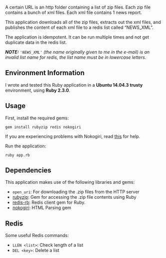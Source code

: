 A certain URL is an http folder containing a list of zip files. Each zip file contains a bunch of xml files. Each xml file contains 1 news report.

This application downloads all of the zip files, extracts out the xml files, and publishes the content of each xml file to a redis list called “NEWS_XML”.

The application is idempotent. It can be run multiple times and not get duplicate data in the redis list.

_**NOTE:** `'NEWS_XML'` (the name originally given to me in the e-mail) is an invalid list name for redis, the list name must be in lowercase letters._

## Environment Information
I wrote and tested this Ruby application in a **Ubuntu 14.04.3 trusty** environment, using **Ruby 2.3.0**.

## Usage
First, install the required gems:

`gem install rubyzip redis nokogiri`

If you are experiencing problems with Nokogiri, read [this](http://www.nokogiri.org/tutorials/installing_nokogiri.html) for help.

Run the application:

`ruby app.rb`

## Dependencies
This application makes use of the following libraries and gems:
- `open_uri`: For downloading the .zip files from the HTTP server
- [rubyzip](https://github.com/rubyzip/rubyzip): Gem for accessing the .zip file contents using Ruby
- [redis-rb](https://github.com/redis/redis-rb): Redis client gem for Ruby.
- [nokogiri](http://www.nokogiri.org/): HTML Parsing gem

## Redis
Some useful Redis commands:

- `LLEN <list>`: Check length of a list
- `DEL <key>`: Delete a list